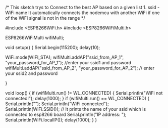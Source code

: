 /*
    This sketch trys to Connect to the best AP based on a given list
    1. ssid - WiFi name
    It automatically connects the nodemcu with another WiFi if one of the WiFi signal is not in the range 
    */

#include <ESP8266WiFi.h>
#include <ESP8266WiFiMulti.h>

ESP8266WiFiMulti wifiMulti;

void setup() {
  Serial.begin(115200);
  delay(10);

  WiFi.mode(WIFI_STA);
  wifiMulti.addAP("ssid_from_AP_1", "your_password_for_AP_1");  //enter your ssid1 and password
  wifiMulti.addAP("ssid_from_AP_2", "your_password_for_AP_2"); // enter your ssid2 and password
 
}

void loop() {
  if (wifiMulti.run() != WL_CONNECTED) {
    Serial.println("WiFi not connected!");
    delay(1000);
  }
   if (wifiMulti.run() == WL_CONNECTED) {
    Serial.println("");
    Serial.println("WiFi connected");
    Serial.println(WiFi.SSID());  // It prints the name of your ssid which is connected to esp8266 board
    Serial.println("IP address: ");
    Serial.println(WiFi.localIP());
    delay(1000);
   }
}
